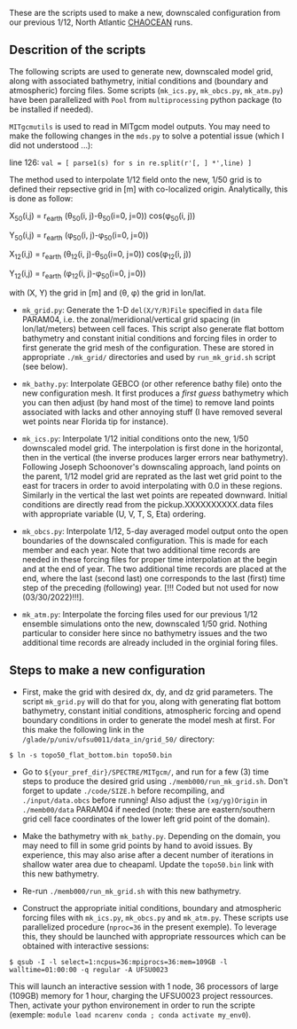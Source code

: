 These are the scripts used to make a new, downscaled configuration from 
our previous 1/12, North Atlantic [CHAOCEAN](https://github.com/quentinjamet/chaocean) runs. 

## Descrition of the scripts

The following scripts are used to generate new, downscaled model grid, along with associated bathymetry, initial conditions and (boundary and atmospheric) forcing files. Some scripts (```mk_ics.py```, ```mk_obcs.py```, ```mk_atm.py```) have been parallelized with ```Pool``` from ```multiprocessing``` python package (to be installed if needed). 

```MITgcmutils``` is used to read in MITgcm model outputs. You may need to make the following changes in the ```mds.py``` to solve a potential issue (which I did not understood ...):

line 126: ```val = [ parse1(s) for s in re.split(r'[, ] *',line) ]```

The method used to interpolate 1/12 field onto the new, 1/50 grid is to defined their repsective grid in [m] with co-localized origin. Analytically, this is done as follow: 

X<sub>50</sub>(i,j) = r<sub>earth</sub> (&theta;<sub>50</sub>(i, j)-&theta;<sub>50</sub>(i=0, j=0)) cos(&phi;<sub>50</sub>(i, j))

Y<sub>50</sub>(i,j) = r<sub>earth</sub> (&phi;<sub>50</sub>(i, j)-&phi;<sub>50</sub>(i=0, j=0))

X<sub>12</sub>(i,j) = r<sub>earth</sub> (&theta;<sub>12</sub>(i, j)-&theta;<sub>50</sub>(i=0, j=0)) cos(&phi;<sub>12</sub>(i, j))

Y<sub>12</sub>(i,j) = r<sub>earth</sub> (&phi;<sub>12</sub>(i, j)-&phi;<sub>50</sub>(i=0, j=0))

with (X, Y) the grid in [m] and (&theta;, &phi;) the grid in lon/lat.

- ```mk_grid.py```: Generate the 1-D ```del(X/Y/R)File``` specified in ```data``` file PARAM04, i.e. the zonal/meridional/vertical grid spacing (in lon/lat/meters) between cell faces. This script also generate flat bottom bathymetry and constant initial conditions and forcing files in order to first generate the grid mesh of the configuration. These are stored in appropriate ```./mk_grid/``` directories and used by ```run_mk_grid.sh``` script (see below).

- ```mk_bathy.py```: Interpolate GEBCO (or other reference bathy file) onto the new configuration mesh. It first produces a *first guess* bathymetry which you can then adjust (by hand most of the time) to remove land points associated with lacks and other annoying stuff (I have removed several wet points near Florida tip for instance). 

- ```mk_ics.py```: Interpolate 1/12 initial conditions onto the new, 1/50 downscaled model grid. The interpolation is first done in the horizontal, then in the vertical (the inverse produces larger errors near bathymetry). Following Joseph Schoonover's downscaling approach, land points on the parent, 1/12 model grid are reprated as the last wet grid point to the east for tracers in order to avoid interpolating with 0.0 in these regions. Similarly in the vertical the last wet points are repeated downward. Initial conditions are directly read from the pickup.XXXXXXXXXX.data files with appropriate variable (U, V, T, S, Eta) ordering. 

- ```mk_obcs.py```: Interpolate 1/12, 5-day averaged model output onto the open boundaries of the downscaled configuration. This is made for each member and each year. Note that two additional time records are needed in these forcing files for proper time interpolation at the begin and at the end of year. The two additional time records are placed at the end, where the last (second last) one corresponds to the last (first) time step of the preceding (following) year. [!!! Coded but not used for now (03/30/2022)!!!].

- ```mk_atm.py```: Interpolate the forcing files used for our previous 1/12 ensemble simulations onto the new, downscaled 1/50 grid. Nothing particular to consider here since no bathymetry issues and the two additional time records are already included in the orginial foring files.



## Steps to make a new configuration

- First, make the grid with desired dx, dy, and dz grid parameters. The script ```mk_grid.py``` will do that for you, along with generating flat bottom bathymetry, constant initial conditions, atmospheric forcing and opend boundary conditions in order to generate the model mesh at first. For this make the following link in the ```/glade/p/univ/ufsu0011/data_in/grid_50/``` directory:

```$ ln -s topo50_flat_bottom.bin topo50.bin```

- Go to ```${your_pref_dir}/SPECTRE/MITgcm/```, and run for a few (3) time steps to produce the desired grid using ```./memb000/run_mk_grid.sh```. Don't forget to update ```./code/SIZE.h``` before recompiling, and ```./input/data.obcs``` before running! Also adjust the ```(xg/yg)Origin``` in ```./memb00/data``` PARAM04 if needed (note: these are eastern/southern grid cell face coordinates of the lower left grid point of the domain).

- Make the bathymetry with ```mk_bathy.py```. Depending on the domain, you may need to fill in some grid points by hand to avoid issues. By experience, this may also arise after a decent number of iterations in shallow water area due to cheapaml. Update the ```topo50.bin``` link with this new bathymetry.

- Re-run ```./memb000/run_mk_grid.sh``` with this new bathymetry.

- Construct the appropriate initial conditions, boundary and atmospheric forcing files with ```mk_ics.py```, ```mk_obcs.py``` and ```mk_atm.py```. These scripts use parallelized procedure (```nproc=36``` in the present exemple). To leverage this, they should be launched with appropriate ressources which can be obtained with interactive sessions:

```$ qsub -I -l select=1:ncpus=36:mpiprocs=36:mem=109GB -l walltime=01:00:00 -q regular -A UFSU0023```

This will launch an interactive session with 1 node, 36 processors of large (109GB) memory for 1 hour, charging the UFSU0023 project ressources. Then, activate your python environement in order to run the scripte (exemple: ```module load ncarenv conda ; conda activate my_env0```).
